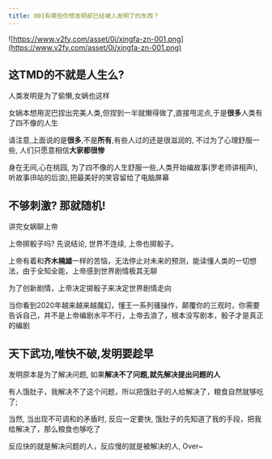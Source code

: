 ```yaml
---
title: 001有哪些你想发明却已经被人发明了的东西？
---
```



![https://www.v2fy.com/asset/0i/xingfa-zn-001.png](https://www.v2fy.com/asset/0i/xingfa-zn-001.png)


## 这TMD的不就是人生么?

人类发明是为了偷懒,女娲也这样

女娲本想用泥巴捏出完美人类,但捏到一半就懒得做了,直接甩泥点,于是**很多**人类有了四不像的人生

请注意,上面说的是**很多**,不是**所有**,有些人过的还是很滋润的, 不过为了心理舒服一些, 人们只愿意相信**大家都很惨**

身在无间,心在桃园, 为了四不像的人生舒服一些,人类开始编故事(罗老师讲相声),听故事(B站的后浪),把最美好的笑容留给了电脑屏幕


## 不够刺激? 那就随机!

讲完女娲聊上帝

上帝掷骰子吗? 先说结论, 世界不连续, 上帝也掷骰子。

上帝有着和**齐木楠雄**一样的苦恼，无法停止对未来的预测，能读懂人类的一切想法，由于全知全能，上帝感到世界剧情极其无聊

为了创新剧情，上帝决定掷骰子来决定世界剧情走向

当你看到2020年越来越来越魔幻，懂王一系列骚操作，颠覆你的三观时，你需要告诉自己，并不是上帝编剧水平不行，上帝去浪了，根本没写剧本，骰子才是真正的编剧

## 天下武功,唯快不破,发明要趁早

发明原本是为了解决问题, 如果**解决不了问题,就先解决提出问题的人**

有人饿肚子，我解决不了这个问题，所以把饿肚子的人给解决了，粮食自然就够吃了;

当然, 当出现不可调和的矛盾时, 反应一定要快, 饿肚子的先知道了我的手段，把我给解决了，那么粮食也够吃了

反应快的就是解决问题的人，反应慢的就是被解决的人, Over~












 





